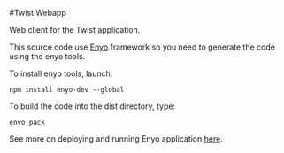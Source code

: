 #Twist Webapp

Web client for the Twist application.

This source code use [Enyo](http://enyojs.com/) framework so you need to generate the code using the enyo tools.

To install enyo tools, launch:

	npm install enyo-dev --global

To build the code into the dist directory, type:

	enyo pack
	
See more on deploying and running Enyo application [here](http://enyojs.com/docs/latest/developer-guide/getting-started/first-steps.html).